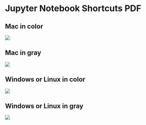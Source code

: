 # Jupyter Notebook Shortcuts PDF

## Mac in color

![](https://raw.githubusercontent.com/mljar/data-science-cheat-sheets/main/jupyter-notebook-shortcuts/media/mac-color.png)

## Mac in gray

![](https://raw.githubusercontent.com/mljar/data-science-cheat-sheets/main/jupyter-notebook-shortcuts/media/mac-gray.png)

## Windows or Linux in color

![](https://raw.githubusercontent.com/mljar/data-science-cheat-sheets/main/jupyter-notebook-shortcuts/media/windows-linux-color.png)

## Windows or Linux in gray

![](https://raw.githubusercontent.com/mljar/data-science-cheat-sheets/main/jupyter-notebook-shortcuts/media/windows-linux-gray.png)
